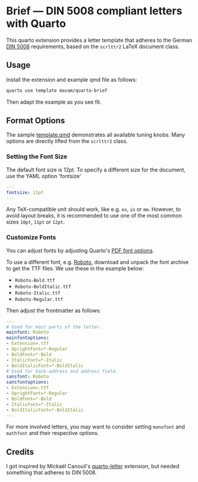 # Brief — DIN 5008 compliant letters with Quarto

This quarto extension provides a letter template that adheres to the German [DIN
5008](https://de.wikipedia.org/wiki/DIN_5008) requirements, based on the
`scrlttr2` LaTeX document class.

## Usage

Install the extension and example qmd file as follows:

```bash
quarto use template mavam/quarto-brief
```

Then adapt the example as you see fit.

## Format Options

The sample [template.qmd](template.qmd) demonstrates all available tuning knobs.
Many options are directly lifted from the `scrlttr2` class.

### Setting the Font Size

The default font size is 12pt. To specify a different size for the document, use
the YAML option 'fontsize'

```yaml
---
fontsize: 11pt
---
```

Any TeX-compatible unit should work, like e.g. `ex`, `in` or `mm`. However, to
avoid layout breaks, it is recommended to use one of the most common sizes
`10pt`, `11pt` or `12pt`.

### Customize Fonts

You can adjust fonts by adjusting Quarto's [PDF font
options](https://quarto.org/docs/reference/formats/pdf.html#fonts).

To use a different font, e.g.
[Roboto](https://fonts.google.com/specimen/Roboto), download and unpack the font
archive to get the TTF files. We use these in the example below:

- `Roboto-Bold.ttf`
- `Roboto-BoldItalic.ttf`
- `Roboto-Italic.ttf`
- `Roboto-Regular.ttf`

Then adjust the frontmatter as follows:

```yaml
---
# Used for most parts of the letter.
mainfont: Roboto
mainfontoptions:
- Extension=.ttf
- UprightFont=*-Regular
- BoldFont=*-Bold
- ItalicFont=*-Italic
- BoldItalicFont=*-BoldItalic
# Used for back-address and address field.
sansfont: Roboto
sansfontoptions:
- Extension=.ttf
- UprightFont=*-Regular
- BoldFont=*-Bold
- ItalicFont=*-Italic
- BoldItalicFont=*-BoldItalic
---
```

For more involved letters, you may want to consider setting `monofont` and
`mathfont` and their respective options.

## Credits

I got inspired by Mickaël Canouil's
[quarto-letter](https://github.com/mcanouil/quarto-letter) extension, but needed
something that adheres to DIN 5008.
